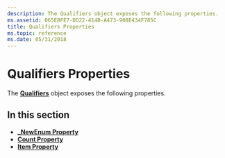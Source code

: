 ```yaml
---
description: The Qualifiers object exposes the following properties.
ms.assetid: 065E8FE7-DD22-414B-A473-908E434F785C
title: Qualifiers Properties
ms.topic: reference
ms.date: 05/31/2018
---
```


# Qualifiers Properties

The [**Qualifiers**](qualifiers.md) object exposes the following properties.

## In this section

-   [**\_NewEnum Property**](qualifiers-newenum.md)
-   [**Count Property**](qualifiers-count.md)
-   [**Item Property**](qualifiers-item.md)

 

 



